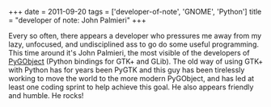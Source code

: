 +++
date = 2011-09-20
tags = ['developer-of-note', 'GNOME', 'Python']
title = "developer of note: John Palmieri"
+++

Every so often, there appears a developer who pressures me away from my
lazy, unfocused, and undisciplined ass to go do some useful programming.
This time around it\'s John Palmieri, the most visible of the developers
of [PyGObject] (Python bindings for GTK+ and GLib). The old way of using
GTK+ with Python has for years been PyGTK and this guy has been
tirelessly working to move the world to the more modern PyGObject, and
has led at least one coding sprint to help achieve this goal. He also
appears friendly and humble. He rocks!

  [PyGObject]: https://wiki.gnome.org/Projects/PyGObject
